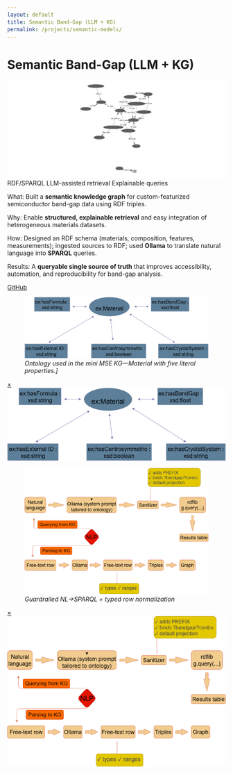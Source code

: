 ```yaml
---
layout: default
title: Semantic Band-Gap (LLM + KG)
permalink: /projects/semantic-models/
---
```

# Semantic Band-Gap (LLM + KG)

<div class="media">
  <img src="/assets/img/projects/bandgap-kg/hero.png" alt="KG with ontology skeleton" />
</div>

<div class="metrics">
  <span class="metric">RDF/SPARQL</span>
  <span class="metric alt">LLM-assisted retrieval</span>
  <span class="metric good">Explainable queries</span>
</div>

<p><span class="label">What:</span> Built a <strong>semantic knowledge graph</strong> for custom-featurized semiconductor band-gap data using RDF triples.</p>
<p><span class="label">Why:</span> Enable <strong>structured, explainable retrieval</strong> and easy integration of heterogeneous materials datasets.</p>
<p><span class="label">How:</span> Designed an RDF schema (materials, composition, features, measurements); ingested sources to RDF; used <strong>Ollama</strong> to translate natural language into <strong>SPARQL</strong> queries.</p>
<p><span class="label">Results:</span> A <strong>queryable single source of truth</strong> that improves accessibility, automation, and reproducibility for band-gap analysis.</p>

<p><a class="btn" href="https://github.com/submerged-in-matrix/Semantic_models_for-MSE" target="_blank" rel="noopener">GitHub</a></p>

<div class="gallery stack">
  <figure class="figure tilt">
    <a href="#kg-fig1"><img src="/assets/img/projects/bandgap-kg/fig1.png" alt=""></a>
    <figcaption><em>Ontology used in the mini MSE KG—Material with five literal properties.]</em></figcaption>
  </figure>
  <div id="kg-fig1" class="lb"><a class="x" href="#">×</a><img src="/assets/img/projects/bandgap-kg/fig1.png" alt=""></div>

  <figure class="figure tilt">
    <a href="#kg-fig2"><img src="/assets/img/projects/bandgap-kg/fig2.png" alt=""></a>
    <figcaption><em>Guardrailed NL→SPARQL + typed row normalization</em></figcaption>
  </figure>
  <div id="kg-fig2" class="lb"><a class="x" href="#">×</a><img src="/assets/img/projects/bandgap-kg/fig2.png" alt=""></div>
</div>
